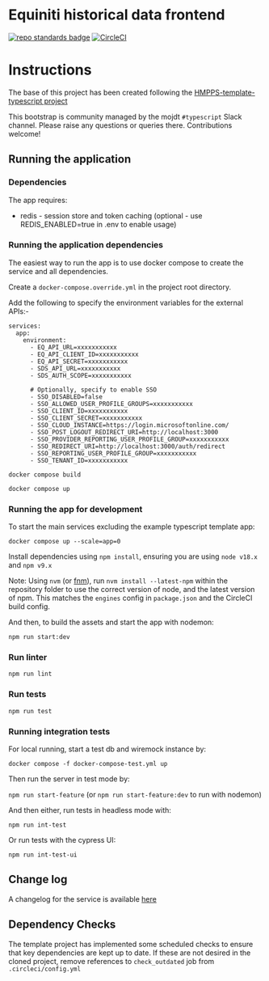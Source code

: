 # Equiniti historical data frontend
[![repo standards badge](https://img.shields.io/badge/endpoint.svg?&style=flat&logo=github&url=https%3A%2F%2Foperations-engineering-reports.cloud-platform.service.justice.gov.uk%2Fapi%2Fv1%2Fcompliant_public_repositories%2Fhmpps-template-typescript)](https://operations-engineering-reports.cloud-platform.service.justice.gov.uk/public-github-repositories.html#hmpps-template-typescript "Link to report")
[![CircleCI](https://circleci.com/gh/ministryofjustice/laa-crime-equinity-historical-data-frontend/tree/main.svg?style=svg)](https://app.circleci.com/pipelines/github/ministryofjustice/laa-crime-equinity-historical-data-frontend)

# Instructions

The base of this project has been created following the [HMPPS-template-typescript project](https://github.com/ministryofjustice/hmpps-template-typescript)

This bootstrap is community managed by the mojdt `#typescript` Slack channel.
Please raise any questions or queries there. Contributions welcome!


## Running the application

### Dependencies
The app requires:
* redis - session store and token caching (optional - use REDIS_ENABLED=true in .env to enable usage)

### Running the application dependencies
The easiest way to run the app is to use docker compose to create the service and all dependencies.

Create a `docker-compose.override.yml` in the project root directory.

Add the following to specify the environment variables for the external APIs:-
```
services:
  app:
    environment:
      - EQ_API_URL=xxxxxxxxxxx
      - EQ_API_CLIENT_ID=xxxxxxxxxxx
      - EQ_API_SECRET=xxxxxxxxxxx
      - SDS_API_URL=xxxxxxxxxxx
      - SDS_AUTH_SCOPE=xxxxxxxxxxx
      
      # Optionally, specify to enable SSO
      - SSO_DISABLED=false
      - SSO_ALLOWED_USER_PROFILE_GROUPS=xxxxxxxxxxx
      - SSO_CLIENT_ID=xxxxxxxxxxx
      - SSO_CLIENT_SECRET=xxxxxxxxxxx
      - SSO_CLOUD_INSTANCE=https://login.microsoftonline.com/
      - SSO_POST_LOGOUT_REDIRECT_URI=http://localhost:3000
      - SSO_PROVIDER_REPORTING_USER_PROFILE_GROUP=xxxxxxxxxxx
      - SSO_REDIRECT_URI=http://localhost:3000/auth/redirect
      - SSO_REPORTING_USER_PROFILE_GROUP=xxxxxxxxxxx
      - SSO_TENANT_ID=xxxxxxxxxxx
```


`docker compose build`

`docker compose up`


### Running the app for development

To start the main services excluding the example typescript template app: 

`docker compose up --scale=app=0`

Install dependencies using `npm install`, ensuring you are using `node v18.x` and `npm v9.x`

Note: Using `nvm` (or [fnm](https://github.com/Schniz/fnm)), run `nvm install --latest-npm` within the repository folder to use the correct version of node, and the latest version of npm. This matches the `engines` config in `package.json` and the CircleCI build config.

And then, to build the assets and start the app with nodemon:

`npm run start:dev`

### Run linter

`npm run lint`

### Run tests

`npm run test`

### Running integration tests

For local running, start a test db and wiremock instance by:

`docker compose -f docker-compose-test.yml up`

Then run the server in test mode by:

`npm run start-feature` (or `npm run start-feature:dev` to run with nodemon)

And then either, run tests in headless mode with:

`npm run int-test`
 
Or run tests with the cypress UI:

`npm run int-test-ui`

## Change log

A changelog for the service is available [here](./CHANGELOG.md)


## Dependency Checks

The template project has implemented some scheduled checks to ensure that key dependencies are kept up to date.
If these are not desired in the cloned project, remove references to `check_outdated` job from `.circleci/config.yml`
